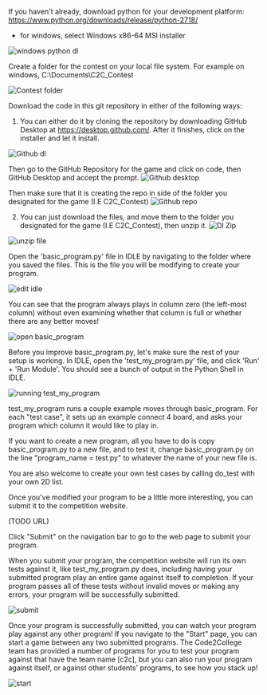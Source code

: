 If you haven't already, download python for your development platform:
https://www.python.org/downloads/release/python-2718/
 - for windows, select Windows x86-64 MSI installer
 
 ![windows python dl](https://user-images.githubusercontent.com/43589228/89078466-17e2c680-d34a-11ea-8527-f4669fcfa896.png)

Create a folder for the contest on your local file system.
For example on windows, C:\Documents\C2C_Contest

![Contest folder](https://user-images.githubusercontent.com/43589228/89078467-17e2c680-d34a-11ea-81ff-8760b70588cc.PNG)

Download the code in this git repository in either of the following ways: 
 1. You can either do it by cloning the repository by downloading GitHub Desktop at https://desktop.github.com/. After it finishes, click on the installer and let it install.
 
 ![Github dl](https://user-images.githubusercontent.com/43589228/89078456-16b19980-d34a-11ea-8e8c-712200e0ea09.PNG)
 
 Then go to the GitHub Repository for the game and click on code, then GitHub Desktop and accept the prompt.
 ![Github desktop](https://user-images.githubusercontent.com/43589228/89078455-16190300-d34a-11ea-84e6-812f8b47a889.png)

 Then make sure that it is creating the repo in side of the folder you designated for the game (I.E C2C_Contest)
 ![Github repo](https://user-images.githubusercontent.com/43589228/89078457-16b19980-d34a-11ea-8a77-1760fc72e458.PNG)

 2. You can just download the files, and move them to the folder you designated for the game (I.E C2C_Contest), then unzip it.
 ![Dl Zip](https://user-images.githubusercontent.com/43589228/89078469-17e2c680-d34a-11ea-83a9-8f40917e1803.png)
 
 ![unzip file](https://user-images.githubusercontent.com/43589228/89078464-17e2c680-d34a-11ea-873f-ec15c0e08ac7.PNG)

Open the 'basic_program.py' file in IDLE by navigating to the folder where you saved the files. This is the file you will be modifying to create your program.

![edit idle](https://user-images.githubusercontent.com/43589228/89078470-187b5d00-d34a-11ea-8a3b-88adf3ef589d.png)

You can see that the program always plays in column zero (the left-most column) without even examining whether that column is full or whether there are any better moves!

![open basic_program](https://user-images.githubusercontent.com/43589228/89078459-174a3000-d34a-11ea-89ca-d1c5a7ad4021.PNG)

Before you improve basic_program.py, let's make sure the rest of your setup is working.
In IDLE, open the 'test_my_program.py' file, and click 'Run' + 'Run Module'.
You should see a bunch of output in the Python Shell in IDLE.

![running test_my_program](https://user-images.githubusercontent.com/43589228/89078460-174a3000-d34a-11ea-87c9-7178d2926b32.PNG)

test_my_program runs a couple example moves through basic_program.
For each "test case", it sets up an example connect 4 board, and asks your program which column it would like to play in.

If you want to create a new program, all you have to do is copy basic_program.py to a new file, and to test it, change basic_program.py on the line "program_name = test.py" to  whatever the name of your new file is.

You are also welcome to create your own test cases by calling do_test with your own 2D list.

Once you've modified your program to be a little more interesting, you can submit it to the competition website.

(TODO URL)

Click "Submit" on the navigation bar to go to the web page to submit your program.

When you submit your program, the competition website will run its own tests against it, like test_my_program.py does, including having your submitted program play an entire game against itself to completion. If your program passes all of these tests without invalid moves or making any errors, your program will be successfully submitted.

![submit](https://user-images.githubusercontent.com/43589228/89078463-174a3000-d34a-11ea-9e94-deec7e1e8cc4.png)

Once your program is successfully submitted, you can watch your program play against any other program!
If you navigate to the "Start" page, you can start a game between any two submitted programs. The Code2College team has provided a number of programs for you to test your program against that have the team name [c2c], but you can also run your program against itself, or against other students' programs, to see how you stack up!

![start](https://user-images.githubusercontent.com/43589228/89078462-174a3000-d34a-11ea-8945-922afb700397.png)





